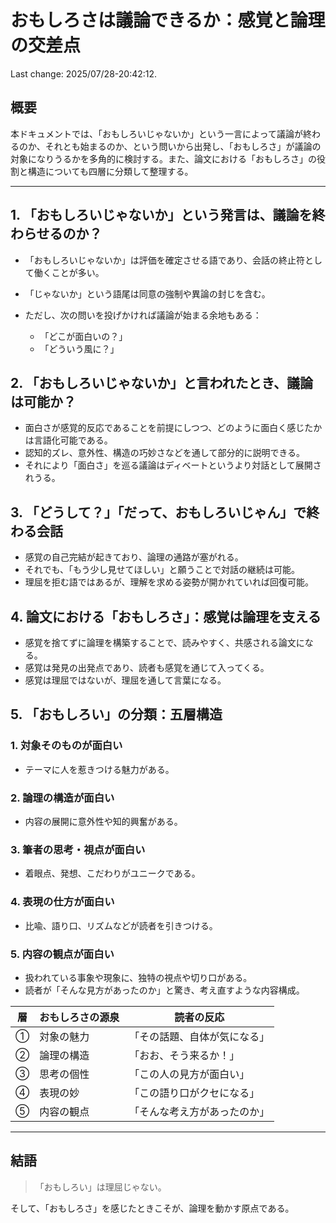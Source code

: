 # おもしろさは議論できるか：感覚と論理の交差点

Last change: 2025/07/28-20:42:12.

## 概要

本ドキュメントでは、「おもしろいじゃないか」という一言によって議論が終わるのか、それとも始まるのか、という問いから出発し、「おもしろさ」が議論の対象になりうるかを多角的に検討する。また、論文における「おもしろさ」の役割と構造についても四層に分類して整理する。

---

## 1. 「おもしろいじゃないか」という発言は、議論を終わらせるのか？

* 「おもしろいじゃないか」は評価を確定させる語であり、会話の終止符として働くことが多い。
* 「じゃないか」という語尾は同意の強制や異論の封じを含む。
* ただし、次の問いを投げかければ議論が始まる余地もある：

  * 「どこが面白いの？」
  * 「どういう風に？」

## 2. 「おもしろいじゃないか」と言われたとき、議論は可能か？

* 面白さが感覚的反応であることを前提にしつつ、どのように面白く感じたかは言語化可能である。
* 認知的ズレ、意外性、構造の巧妙さなどを通して部分的に説明できる。
* それにより「面白さ」を巡る議論はディベートというより対話として展開されうる。

## 3. 「どうして？」「だって、おもしろいじゃん」で終わる会話

* 感覚の自己完結が起きており、論理の通路が塞がれる。
* それでも、「もう少し見せてほしい」と願うことで対話の継続は可能。
* 理屈を拒む語ではあるが、理解を求める姿勢が開かれていれば回復可能。

## 4. 論文における「おもしろさ」：感覚は論理を支える

* 感覚を捨てずに論理を構築することで、読みやすく、共感される論文になる。
* 感覚は発見の出発点であり、読者も感覚を通じて入ってくる。
* 感覚は理屈ではないが、理屈を通して言葉になる。

## 5. 「おもしろい」の分類：五層構造

### 1. 対象そのものが面白い

* テーマに人を惹きつける魅力がある。

### 2. 論理の構造が面白い

* 内容の展開に意外性や知的興奮がある。

### 3. 筆者の思考・視点が面白い

* 着眼点、発想、こだわりがユニークである。

### 4. 表現の仕方が面白い

* 比喩、語り口、リズムなどが読者を引きつける。

### 5. 内容の観点が面白い

* 扱われている事象や現象に、独特の視点や切り口がある。
* 読者が「そんな見方があったのか」と驚き、考え直すような内容構成。

| 層 | おもしろさの源泉 | 読者の反応                   |
| -- | ---------------- | ---------------------------- |
| ① | 対象の魅力       | 「その話題、自体が気になる」 |
| ② | 論理の構造       | 「おお、そう来るか！」       |
| ③ | 思考の個性       | 「この人の見方が面白い」     |
| ④ | 表現の妙         | 「この語り口がクセになる」   |
| ⑤ | 内容の観点       | 「そんな考え方があったのか」 |

---

## 結語

> 「おもしろい」は理屈じゃない。

そして、「おもしろさ」を感じたときこそが、論理を動かす原点である。


